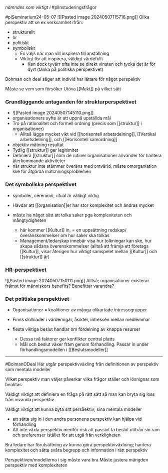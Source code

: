 *nämndes som viktigt i* #plInstuderingsfrågor 

#plSeminarium24-05-07
![[Pasted image 20240507115716.png]]
Olika perspektiv att se ex verksamhet ifrån:
- strukturellt
- hr
- politiskt
- symboliskt
	- Ex väljs när man vill inspirera till anställning
	- Viktigt för att inspirera, väldigt värdefullt 
		- Kan dock tyvärr ofta inte se direkt vinsten och tycka det är för dyrt (tänka på politiska perspektivet)

Bohman och deal säger att individ har lättare för något perspektiv

Måste se vem som försöker Utöva [[Makt]] på vilket sätt

### Grundläggande antaganden för strukturperspektivet
- ![[Pasted image 20240507145110.png]]
- organisationers syfte är att uppnå upställda mål
- Tro på rationalitet och formell ordning (precis som [[struktur]] i organisationer)
	- Alltså läggs mycket vikt vid [[horisontell arbetsdelning]], [[Vertikal arbetsdelning]], och [[Horisontell samordning]]
- objektiv mätning resultat
- Tydlig [[struktur]] ger legitimitet
- Definiera [[struktur]] som de rutiner organisationer använder för hantera återkommande aktiviteter
-  när struktur inte stämmer överäns med omvärld, måste omorganiation ske för åtgärda matchningsproblemen

### Det symboliska perspektivet
- symboler, ceremoni, ritual är väldigt viktig

- Hävdar att [[organisation]]er har stor komplexitet och ändras mycket
- måste ha något sätt att tolka saker pga komplexiteten och mångtydigheten
	- här kommer [[Kultur]] in, = en uppsättning redskap/överänskommelser om hur saker ska tolkas
	- Management/ledarskap innebär visa hur tolkningar kan ske, hur skapa sådana överenskommelser (alltså att främja ett företags [[Kultur]], visar återigen hur viktigt samspelet mellan [[Kultur]] och [[struktur]] är)

### HR-perspektivet

![[Pasted image 20240507150111.png]]
Alltså; organisationer existerar främst för människors benefits? Benefittar varandra?

### Det politiska perspektivet

- Organisationer = koalitioner av många olikartade intressegrupper

- Finns skillnader i värderingar, åsikter, intressen mellan medlemmar
- flesta viktiga beslut handlar om fördelning av knappa resurser
	- Dessa två faktorer ger konflikter central platts
	- Mål och beslut växer fram genom förhandling. Passar in under förhandlingsmodellen i [[Beslutsmodeller]]

_____

#BolmanODeal 
Här utgår perspektivväxling från definitionen av perspektiv som mentala modeller

VIlket perspektiv man väljer påverkar vilka frågor ställer och lösnignar som beaktas

Väldigt viktigt att definiera en fråga på rätt sätt så man kan bryta sig loss från invanda perspektiv

Väldigt viktigt att kunna byta sitt persåektiv; sina mentala modeller
- att sätta sig in i den andra personens perspektiv kan hjälpa vid förhandling
- Att inte växla perspektiv medför risk att passivt ta beslut utifrån sin ram och preferenser istället för att utgå från verkligheten

Bra ledare har förutsättning av kunna göra perspektivväxloing; hantera komplexitet och sätta svåra begrepp och information i rätt perspektiv

Perspektiven/modellerna i sig måste vara bra
Måste justera mängden perspektiv med komplexiteten




